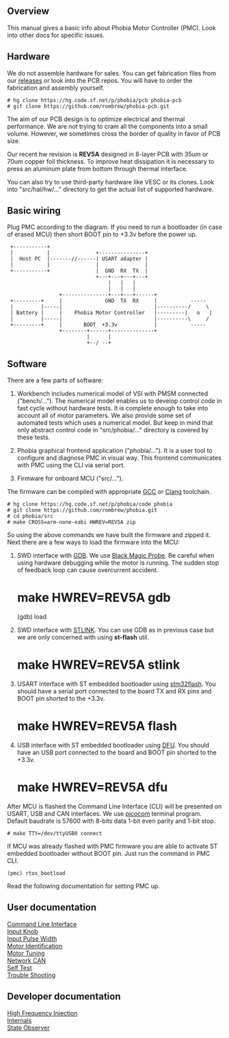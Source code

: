 ## Overview

This manual gives a basic info about Phobia Motor Controller (PMC). Look into
other docs for specific issues.

## Hardware

We do not assemble hardware for sales. You can get fabrication files from our
[releases](https://sourceforge.net/projects/phobia/files/) or look into the PCB
repos. You will have to order the fabrication and assembly yourself.

	# hg clone https://hg.code.sf.net/p/phobia/pcb phobia-pcb
	# git clone https://github.com/rombrew/phobia-pcb.git

The aim of our PCB design is to optimize electrical and thermal performance.
We are not trying to cram all the components into a small volume. However, we
sometimes cross the border of quality in favor of PCB size.

Our recent hw revision is **REV5A** designed in 8-layer PCB with 35um or 70um
copper foil thickness. To improve heat dissipation it is necessary to press an
aluminum plate from bottom through thermal interface.

You can also try to use third-party hardware like VESC or its clones. Look into
"src/hal/hw/..." directory to get the actual list of supported hardware.

## Basic wiring

Plug PMC according to the diagram. If you need to run a bootloader (in case of
erased MCU) then short BOOT pin to +3.3v before the power up.

	 +-----------+
	 |           |               +---------------+
	 |  Host PC  |-------//------| USART adapter |
	 |           |               |               |
	 +-----------+               |  GND  RX  TX  |
	                             +---+---+---+---+
	                                 |   |   |
	                                 |   |   |
	                 +---------------+---+---+------+
	 +---------+     |              GND  TX  RX     |           -----
	 |         |-----|                              |----------/     \
	 | Battery |     |    Phobia Motor Controller   |---------|   o   |
	 |         |-----|                              |----------\     /
	 +---------+     |       BOOT  +3.3v            |           -----
	                 +--------+------+--------------+
	                          |      |
	                          +--/ --+

## Software

There are a few parts of software:

1. Workbench includes numerical model of VSI with PMSM connected ("bench/...").
   The numerical model enables us to develop control code in fast cycle without
   hardware tests. It is complete enough to take into account all of motor
   parameters. We also provide some set of automated tests which uses a
   numerical model. But keep in mind that only abstract control code in
   "src/phobia/..." directory is covered by these tests.

2. Phobia graphical frontend application ("phobia/..."). It is a user tool to
   configure and diagnose PMC in visual way. This frontend communicates with
   PMC using the CLI via serial port.

3. Firmware for onboard MCU ("src/...").

The firmware can be compiled with appropriate [GCC](https://gcc.gnu.org/) or
[Clang](https://clang.llvm.org/) toolchain.

	# hg clone https://hg.code.sf.net/p/phobia/code phobia
	# git clone https://github.com/rombrew/phobia.git
	# cd phobia/src
	# make CROSS=arm-none-eabi HWREV=REV5A zip

So using the above commands we have built the firmware and zipped it. Next
there are a few ways to load the firmware into the MCU:

1. SWD interface with [GDB](https://www.gnu.org/software/gdb/). We use
   [Black Magic Probe](https://1bitsquared.com/products/black-magic-probe). Be
   careful when using hardware debugging while the motor is running. The sudden
   stop of feedback loop can cause overcurrent accident.

	# make HWREV=REV5A gdb
	(gdb) load

2. SWD interface with [STLINK](https://github.com/stlink-org/stlink). You can
   use GDB as in previous case but we are only concerned with using
   **st-flash** util.

	# make HWREV=REV5A stlink

3. USART interface with ST embedded bootloader using
   [stm32flash](https://sourceforge.net/projects/stm32flash/). You should have
   a serial port connected to the board TX and RX pins and BOOT pin shorted to
   the +3.3v.

	# make HWREV=REV5A flash

4. USB interface with ST embedded bootloader using
   [DFU](http://dfu-util.sourceforge.net/). You should have an USB port
   connected to the board and BOOT pin shorted to the +3.3v.

	# make HWREV=REV5A dfu

After MCU is flashed the Command Line Interface (CLI) will be presented on
USART, USB and CAN interfaces. We use
[picocom](https://github.com/npat-efault/picocom) terminal program. Default
baudrate is 57600 with 8-bits data 1-bit even parity and 1-bit stop.

	# make TTY=/dev/ttyUSB0 connect

If MCU was already flashed with PMC firmware you are able to activate ST
embedded bootloader without BOOT pin. Just run the command in PMC CLI.

	(pmc) rtos_bootload

Read the following documentation for setting PMC up.

## User documentation

[Command Line Interface](CLI.md)  
[Input Knob](InputKnob.md)  
[Input Pulse Width](InputPulseWidth.md)  
[Motor Identification](MotorIdentification.md)  
[Motor Tuning](MotorTuning.md)  
[Network CAN](NetworkCAN.md)  
[Self Test](SelfTest.md)  
[Trouble Shooting](TroubleShooting.md)  

## Developer documentation

[High Frequency Injection](HFI.md)  
[Internals](Internals.md)  
[State Observer](StateObserver.md)  

